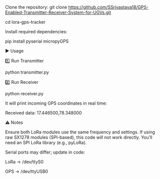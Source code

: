 Clone the repository:
 git clone https://github.com/SSrivastava18/GPS-Enabled-Transmitter-Receiver-System-for-UGVs.git
 
 cd lora-gps-tracker

Install required dependencies:

  pip install pyserial micropyGPS

▶️ Usage

1️⃣ Run Transmitter

   python transmitter.py
   
2️⃣ Run Receiver

   python receiver.py

It will print incoming GPS coordinates in real time:

  Received data: 17.446500,78.348000


⚠️ Notes

Ensure both LoRa modules use the same frequency and settings.
If using raw SX1278 modules (SPI-based), this code will not work directly. You’ll need an SPI LoRa library (e.g., pyLoRa).

Serial ports may differ; update in code:

LoRa → /dev/ttyS0

GPS → /dev/ttyUSB0
